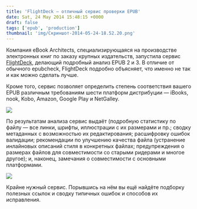 ```yaml
---
title: 'FlightDeck — отличный сервис проверки EPUB'
date: Sat, 24 May 2014 15:48:15 +0000
draft: false
tags: ['epub', 'production']
thumbnail: 'img/Скриншот-2014-05-24-18.52.20.png'
---
```


Компания eBook Architects, специализирующаяся на производстве электронных книг по заказу крупных издательств, запустила сервис [FlightDeck](http://ebookflightdeck.com), делающий подробный анализ EPUB 2 и 3. В отличие от обычного epubcheck, FlightDeck подробно объясняет, что именно не так и как можно сделать лучше.

Кроме того, сервис позволяет определить степень соответствия вашего EPUB различным требованиям шести платформ дистрибуции — iBooks, nook, Kobo, Amazon, Google Play и NetGalley.

![](/img/Скриншот-2014-05-24-18.50.13.png)

По результатам анализа сервис выдаёт (подробную статистику по файлу — все линки, шрифты, иллюстрации с их размерами и пр.; сводку метаданных с возможностью их редактирования; расшифровку ошибок валидации; рекомендации по улучшению качества файла (устранение инлайновых описаний стиля в конкретных файлах; предупреждения о размерах файлов для совместимости со старыми ридерами и многое другое); и, наконец, замечания о совместимости с основными платформами.

![](/img/Скриншот-2014-05-24-18.53.19.png)

Крайне нужный сервис. Порывшись на нём вы ещё найдёте подборку полезных ссылок и сводку типичных ошибок и способов их исправления.